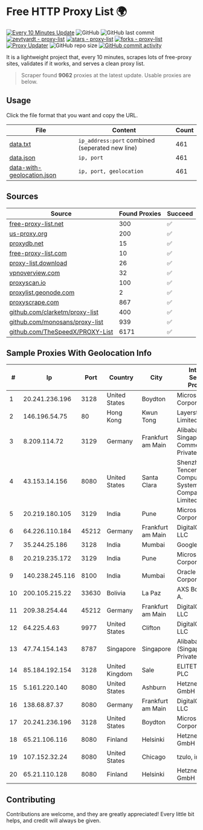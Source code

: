 
# Free HTTP Proxy List 🌍

[![Every 10 Minutes Update](https://github.com/mertguvencli/http-proxy-list/actions/workflows/main.yml/badge.svg?branch=main)](https://github.com/mertguvencli/http-proxy-list/actions/workflows/main.yml)
![GitHub](https://img.shields.io/github/license/mertguvencli/http-proxy-list)
![GitHub last commit](https://img.shields.io/github/last-commit/mertguvencli/http-proxy-list)
[![zevtyardt - proxy-list](https://img.shields.io/static/v1?label=zevtyardt&message=proxy-list&color=blue&logo=github)](https://github.com/zevtyardt/proxy-list "Go to GitHub repo")
[![stars - proxy-list](https://img.shields.io/github/stars/zevtyardt/proxy-list?style=social)](https://github.com/zevtyardt/proxy-list)
[![forks - proxy-list](https://img.shields.io/github/forks/zevtyardt/proxy-list?style=social)](https://github.com/zevtyardt/proxy-list)
[![Proxy Updater](https://github.com/zevtyardt/proxy-list/workflows/Proxy%20Updater/badge.svg)](https://github.com/zevtyardt/proxy-list/actions?query=workflow:"Proxy+Updater")
![GitHub repo size](https://img.shields.io/github/repo-size/zevtyardt/proxy-list)
[![GitHub commit activity](https://img.shields.io/github/commit-activity/m/zevtyardt/proxy-list?logo=commits)](https://github.com/zevtyardt/proxy-list/commits/main)

It is a lightweight project that, every 10 minutes, scrapes lots of free-proxy sites, validates if it works, and serves a clean proxy list.

> Scraper found **9062** proxies at the latest update. Usable proxies are below.

## Usage

Click the file format that you want and copy the URL.

|File|Content|Count|
|----|-------|-----|
|[data.txt](https://raw.githubusercontent.com/mertguvencli/http-proxy-list/main/proxy-list/data.txt)|`ip_address:port` combined (seperated new line)|461|
|[data.json](https://raw.githubusercontent.com/mertguvencli/http-proxy-list/main/proxy-list/data.json)|`ip, port`|461|
|[data-with-geolocation.json](https://raw.githubusercontent.com/mertguvencli/http-proxy-list/main/proxy-list/data-with-geolocation.json)|`ip, port, geolocation`|461|

## Sources

|Source|Found Proxies|Succeed|
|------|-------------|-------|
|[free-proxy-list.net](https://free-proxy-list.net)|300|✅|
|[us-proxy.org](https://www.us-proxy.org)|200|✅|
|[proxydb.net](http://proxydb.net)|15|✅|
|[free-proxy-list.com](https://free-proxy-list.com/?page=&port=&type%5B%5D=http&type%5B%5D=https&up_time=0&search=Search)|10|✅|
|[proxy-list.download](https://www.proxy-list.download/HTTP)|26|✅|
|[vpnoverview.com](https://vpnoverview.com/privacy/anonymous-browsing/free-proxy-servers)|32|✅|
|[proxyscan.io](https://www.proxyscan.io)|100|✅|
|[proxylist.geonode.com](https://proxylist.geonode.com/api/proxy-list?limit=300&page=1&sort_by=lastChecked&sort_type=desc&protocols=http,https)|2|✅|
|[proxyscrape.com](https://api.proxyscrape.com/v2/?request=displayproxies&protocol=http&timeout=10000&country=all&ssl=all&anonymity=all)|867|✅|
|[github.com/clarketm/proxy-list](https://raw.githubusercontent.com/clarketm/proxy-list/master/proxy-list-raw.txt)|400|✅|
|[github.com/monosans/proxy-list](https://raw.githubusercontent.com/monosans/proxy-list/main/proxies/http.txt)|939|✅|
|[github.com/TheSpeedX/PROXY-List](https://raw.githubusercontent.com/TheSpeedX/PROXY-List/master/http.txt)|6171|✅|


## Sample Proxies With Geolocation Info

|#|Ip|Port|Country|City|Internet Service Provider|
|-|--|----|-------|----|-------------------------|
|1|20.241.236.196|3128|United States|Boydton|Microsoft Corporation|
|2|146.196.54.75|80|Hong Kong|Kwun Tong|Layerstack Limited|
|3|8.209.114.72|3129|Germany|Frankfurt am Main|Alibaba.com Singapore E-Commerce Private Limited|
|4|43.153.14.156|8080|United States|Santa Clara|Shenzhen Tencent Computer Systems Company Limited|
|5|20.219.180.105|3129|India|Pune|Microsoft Corporation|
|6|64.226.110.184|45212|Germany|Frankfurt am Main|DigitalOcean, LLC|
|7|35.244.25.186|3128|India|Mumbai|Google LLC|
|8|20.219.235.172|3129|India|Pune|Microsoft Corporation|
|9|140.238.245.116|8100|India|Mumbai|Oracle Corporation|
|10|200.105.215.22|33630|Bolivia|La Paz|AXS Bolivia S. A.|
|11|209.38.254.44|45212|Germany|Frankfurt am Main|DigitalOcean, LLC|
|12|64.225.4.63|9977|United States|Clifton|DigitalOcean, LLC|
|13|47.74.154.143|8787|Singapore|Singapore|Alibaba Cloud (Singapore) Private Limited|
|14|85.184.192.154|3128|United Kingdom|Sale|ELITETELE.COM PLC|
|15|5.161.220.140|8080|United States|Ashburn|Hetzner Online GmbH|
|16|138.68.87.37|8080|Germany|Frankfurt am Main|DigitalOcean, LLC|
|17|20.241.236.196|3128|United States|Boydton|Microsoft Corporation|
|18|65.21.106.116|8080|Finland|Helsinki|Hetzner Online GmbH|
|19|107.152.32.24|8080|United States|Chicago|tzulo, inc.|
|20|65.21.110.128|8080|Finland|Helsinki|Hetzner Online GmbH|



## Contributing

Contributions are welcome, and they are greatly appreciated! Every
little bit helps, and credit will always be given.

